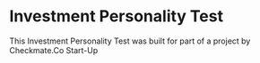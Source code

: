 # Investment Personality Test

This Investment Personality Test was built for part of a project by Checkmate.Co Start-Up
